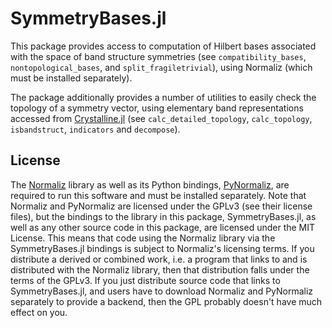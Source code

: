 # SymmetryBases.jl

This package provides access to computation of Hilbert bases associated with the space of band structure symmetries (see `compatibility_bases`, `nontopological_bases`, and `split_fragiletrivial`), using Normaliz (which must be installed separately).

The package additionally provides a number of utilities to easily check the topology of a symmetry vector, using elementary band representations accessed from [Crystalline.jl](https://github.com/thchr/Crystalline.jl) (see `calc_detailed_topology`, `calc_topology`, `isbandstruct`, `indicators` and `decompose`).

## License

The [Normaliz](https://github.com/Normaliz/Normaliz) library as well as its Python bindings, [PyNormaliz](https://github.com/Normaliz/PyNormaliz), are required to run this software and must be installed separately.
Note that Normaliz and PyNormaliz are licensed under the GPLv3 (see their license files), but the bindings to the library in this package, SymmetryBases.jl, as well as any other source code in this package, are licensed under the MIT License.
This means that code using the Normaliz library via the SymmetryBases.jl bindings is subject to Normaliz's licensing terms. If you distribute a derived or combined work, i.e. a program that links to and is distributed with the Normaliz library, then that distribution falls under the terms of the GPLv3. If you just distribute source code that links to SymmetryBases.jl, and users have to download Normaliz and PyNormaliz separately to provide a backend, then the GPL probably doesn't have much effect on you.